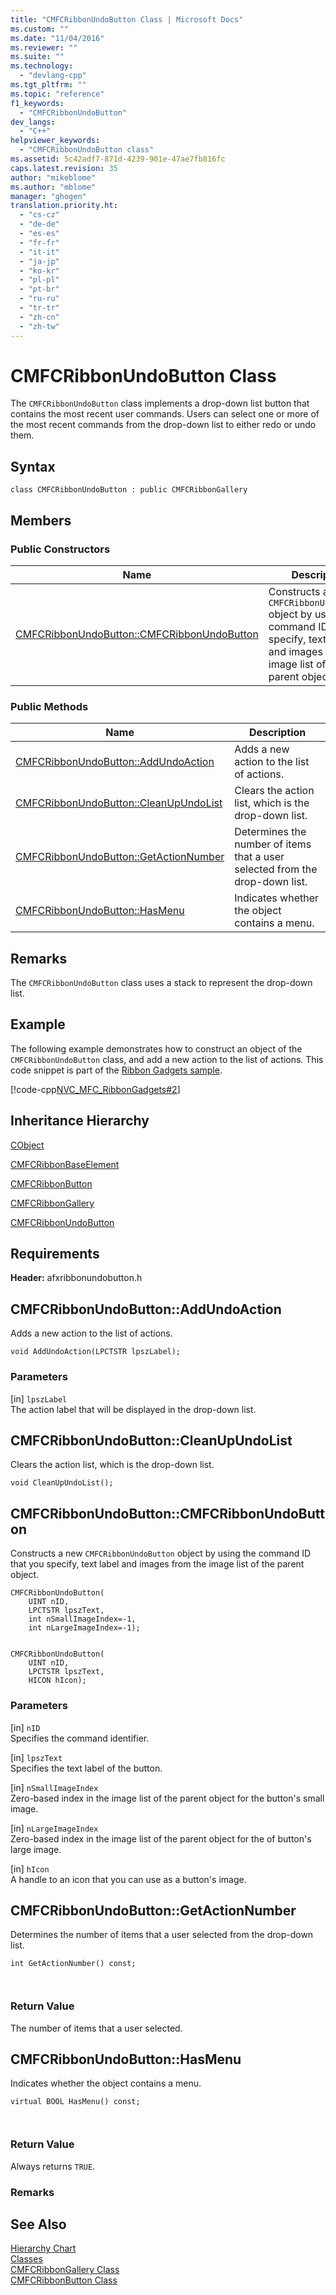 ```yaml
---
title: "CMFCRibbonUndoButton Class | Microsoft Docs"
ms.custom: ""
ms.date: "11/04/2016"
ms.reviewer: ""
ms.suite: ""
ms.technology: 
  - "devlang-cpp"
ms.tgt_pltfrm: ""
ms.topic: "reference"
f1_keywords: 
  - "CMFCRibbonUndoButton"
dev_langs: 
  - "C++"
helpviewer_keywords: 
  - "CMFCRibbonUndoButton class"
ms.assetid: 5c42adf7-871d-4239-901e-47ae7fb816fc
caps.latest.revision: 35
author: "mikeblome"
ms.author: "mblome"
manager: "ghogen"
translation.priority.ht: 
  - "cs-cz"
  - "de-de"
  - "es-es"
  - "fr-fr"
  - "it-it"
  - "ja-jp"
  - "ko-kr"
  - "pl-pl"
  - "pt-br"
  - "ru-ru"
  - "tr-tr"
  - "zh-cn"
  - "zh-tw"
---
```

# CMFCRibbonUndoButton Class
The `CMFCRibbonUndoButton` class implements a drop-down list button that contains the most recent user commands. Users can select one or more of the most recent commands from the drop-down list to either redo or undo them.  
  
## Syntax  
  
```  
class CMFCRibbonUndoButton : public CMFCRibbonGallery  
```  
  
## Members  
  
### Public Constructors  
  
|Name|Description|  
|----------|-----------------|  
|[CMFCRibbonUndoButton::CMFCRibbonUndoButton](#cmfcribbonundobutton__cmfcribbonundobutton)|Constructs a new `CMFCRibbonUndoButton` object by using the command ID that you specify, text label and images from the image list of the parent object.|  
  
### Public Methods  
  
|Name|Description|  
|----------|-----------------|  
|[CMFCRibbonUndoButton::AddUndoAction](#cmfcribbonundobutton__addundoaction)|Adds a new action to the list of actions.|  
|[CMFCRibbonUndoButton::CleanUpUndoList](#cmfcribbonundobutton__cleanupundolist)|Clears the action list, which is the drop-down list.|  
|[CMFCRibbonUndoButton::GetActionNumber](#cmfcribbonundobutton__getactionnumber)|Determines the number of items that a user selected from the drop-down list.|  
|[CMFCRibbonUndoButton::HasMenu](#cmfcribbonundobutton__hasmenu)|Indicates whether the object contains a menu.|  
  
## Remarks  
 The `CMFCRibbonUndoButton` class uses a stack to represent the drop-down list.  
  
## Example  
 The following example demonstrates how to construct an object of the `CMFCRibbonUndoButton` class, and add a new action to the list of actions. This code snippet is part of the [Ribbon Gadgets sample](../../top/visual-cpp-samples.md).  
  
 [!code-cpp[NVC_MFC_RibbonGadgets#2](../../mfc/reference/codesnippet/CPP/cmfcribbonundobutton-class_1.cpp)]  
  
## Inheritance Hierarchy  
 [CObject](../../mfc/reference/cobject-class.md)  
  
 [CMFCRibbonBaseElement](../../mfc/reference/cmfcribbonbaseelement-class.md)  
  
 [CMFCRibbonButton](../../mfc/reference/cmfcribbonbutton-class.md)  
  
 [CMFCRibbonGallery](../../mfc/reference/cmfcribbongallery-class.md)  
  
 [CMFCRibbonUndoButton](../../mfc/reference/cmfcribbonundobutton-class.md)  
  
## Requirements  
 **Header:** afxribbonundobutton.h  
  
##  <a name="cmfcribbonundobutton__addundoaction"></a>  CMFCRibbonUndoButton::AddUndoAction  
 Adds a new action to the list of actions.  
  
```  
void AddUndoAction(LPCTSTR lpszLabel);
```  
  
### Parameters  
 [in] `lpszLabel`  
 The action label that will be displayed in the drop-down list.  
  
##  <a name="cmfcribbonundobutton__cleanupundolist"></a>  CMFCRibbonUndoButton::CleanUpUndoList  
 Clears the action list, which is the drop-down list.  
  
```  
void CleanUpUndoList();
```  
  
##  <a name="cmfcribbonundobutton__cmfcribbonundobutton"></a>  CMFCRibbonUndoButton::CMFCRibbonUndoButton  
 Constructs a new `CMFCRibbonUndoButton` object by using the command ID that you specify, text label and images from the image list of the parent object.  
  
```  
CMFCRibbonUndoButton(
    UINT nID,  
    LPCTSTR lpszText,  
    int nSmallImageIndex=-1,  
    int nLargeImageIndex=-1);

 
CMFCRibbonUndoButton(
    UINT nID,  
    LPCTSTR lpszText,  
    HICON hIcon);
```  
  
### Parameters  
 [in] `nID`  
 Specifies the command identifier.  
  
 [in] `lpszText`  
 Specifies the text label of the button.  
  
 [in] `nSmallImageIndex`  
 Zero-based index in the image list of the parent object for the button's small image.  
  
 [in] `nLargeImageIndex`  
 Zero-based index in the image list of the parent object for the of button's large image.  
  
 [in] `hIcon`  
 A handle to an icon that you can use as a button's image.  
  
##  <a name="cmfcribbonundobutton__getactionnumber"></a>  CMFCRibbonUndoButton::GetActionNumber  
 Determines the number of items that a user selected from the drop-down list.  
  
```  
int GetActionNumber() const;

 
```  
  
### Return Value  
 The number of items that a user selected.  
  
##  <a name="cmfcribbonundobutton__hasmenu"></a>  CMFCRibbonUndoButton::HasMenu  
 Indicates whether the object contains a menu.  
  
```  
virtual BOOL HasMenu() const;

 
```  
  
### Return Value  
 Always returns `TRUE`.  
  
### Remarks  
  
## See Also  
 [Hierarchy Chart](../../mfc/hierarchy-chart.md)   
 [Classes](../../mfc/reference/mfc-classes.md)   
 [CMFCRibbonGallery Class](../../mfc/reference/cmfcribbongallery-class.md)   
 [CMFCRibbonButton Class](../../mfc/reference/cmfcribbonbutton-class.md)

